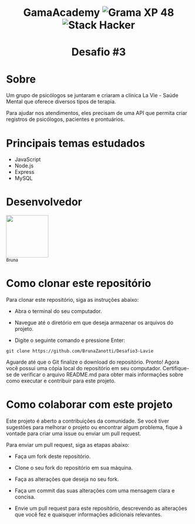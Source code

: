 <h1 align="center">
   GamaAcademy <img alt="Grama XP 48" src="https://img.shields.io/static/v1?label=xp&message=48&color=success&labelColor=grey"> <img alt="Stack Hacker" src="https://img.shields.io/static/v1?label=stack&message=hacker&color=success&labelColor=grey">
</h1>

<h1 align="center">Desafio #3</h1>

## <h1 align="left">Sobre </h1>
Um grupo de psicólogos se juntaram e criaram a clínica La Vie - Saúde Mental que oferece diversos tipos de terapia.

Para ajudar nos atendimentos, eles precisam de uma API que permita criar registros de psicólogos, pacientes e prontuários.

## <h1 align="left">Principais temas estudados</h1>
 - JavaScript
 - Node.js 
 - Express
 - MySQL

## <h1 align="left">Desenvolvedor</h1>
[<img src="https://avatars.githubusercontent.com/u/105607930?v=4" width=115> <br> <sub>Bruna</sub>](https://github.com/BrunaZanotti)

## <h1 align="left">Como clonar este repositório</h1>
Para clonar este repositório, siga as instruções abaixo:

+ Abra o terminal do seu computador.

+ Navegue até o diretório em que deseja armazenar os arquivos do projeto.

+ Digite o seguinte comando e pressione Enter:

````
git clone https://github.com/BrunaZanotti/Desafio3-Lavie
````
Aguarde até que o Git finalize o download do repositório.
Pronto! Agora você possui uma cópia local do repositório em seu computador. Certifique-se de verificar o arquivo README.md para obter mais informações sobre como executar e contribuir para este projeto.

## <h1 align="left">Como colaborar com este projeto</h1>
Este projeto é aberto a contribuições da comunidade. Se você tiver sugestões para melhorar o projeto ou encontrar algum problema, fique à vontade para criar uma issue ou enviar um pull request.

Para enviar um pull request, siga as etapas abaixo:

+ Faça um fork deste repositório.

+ Clone o seu fork do repositório em sua máquina.

+ Faça as alterações que deseja no seu fork.

+ Faça um commit das suas alterações com uma mensagem clara e concisa.

+ Envie um pull request para este repositório, descrevendo as alterações que você fez e quaisquer informações adicionais relevantes.

<br><br>

